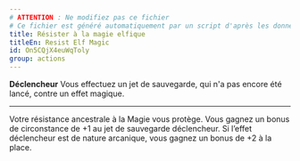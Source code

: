 ```yaml
---
# ATTENTION : Ne modifiez pas ce fichier
# Ce fichier est généré automatiquement par un script d'après les données du module Foundry VTT officiel et de sa traduction
title: Résister à la magie elfique
titleEn: Resist Elf Magic
id: On5CQjX4euWqToly
group: actions
---
```

<p><span id="ctl00_MainContent_DetailedOutput"><strong>Déclencheur</strong> Vous effectuez un jet de sauvegarde, qui n'a pas encore été lancé, contre un effet magique.</span></p><hr><p>Votre résistance ancestrale à la Magie vous protège. Vous gagnez un bonus de circonstance de +1 au jet de sauvegarde déclencheur. Si l’effet déclencheur est de nature arcanique, vous gagnez un bonus de +2 à la place.&nbsp;</p>
